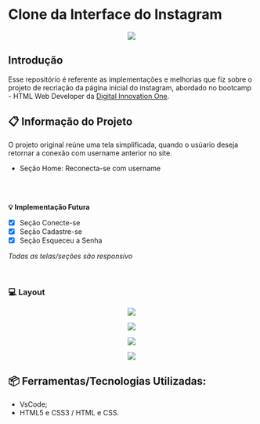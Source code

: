 # Clone da Interface do Instagram

<p align="center">
  <img src="https://user-images.githubusercontent.com/48417347/101220278-2af10480-3664-11eb-83b5-57cefbbb43fe.png"/>
</p> 

## Introdução
Esse repositório é referente as implementações e melhorias que fiz sobre o projeto de recriação da página inicial do instagram, abordado no bootcamp - HTML Web Developer da <a href="https://web.digitalinnovation.one">Digital Innovation One</a>.

## 📋 Informação do Projeto
O projeto original reúne uma tela simplificada, quando o usúario deseja retornar a conexão com username anterior no site.

- Seção Home: Reconecta-se com username

<br/>
<br/>

<b> 💡 Implementação Futura </b>
- [x] Seção Conecte-se
- [x] Seção Cadastre-se
- [x] Seção Esqueceu a Senha 

<i> Todas as telas/seções são responsivo </i>

<br/>

### 💻 Layout
<p align="center">
  <img src="https://github.com/TamLuzs/Clone-InterfaceInstagram/blob/master/layout/Home.PNG"/>
</p> 
<p align="center">
  <img src="https://github.com/TamLuzs/Clone-InterfaceInstagram/blob/master/layout/Login.PNG"/>
</p> 
<p align="center">
  <img src="https://github.com/TamLuzs/Clone-InterfaceInstagram/blob/master/layout/Redefinir%20Senha.PNG"/>
</p> 
<p align="center">
  <img src="https://github.com/TamLuzs/Clone-InterfaceInstagram/blob/master/layout/Cadastre-se.PNG"/>
</p> 

## 📦 Ferramentas/Tecnologias Utilizadas:
- VsCode;
- HTML5 e CSS3 / HTML e CSS.
